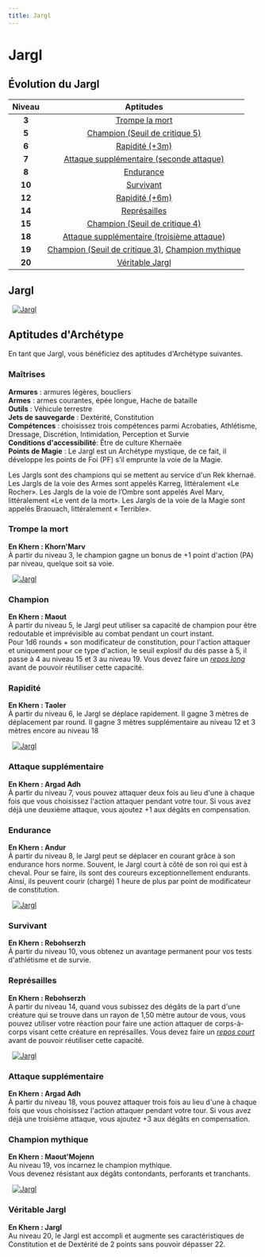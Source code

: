 ```yaml
---
title: Jargl
---
```

# Jargl

## Évolution du Jargl

|Niveau|Aptitudes|
|:-:|:-:|
|**3**|[Trompe la mort](#trompe-la-mort)|
|**5**|[Champion (Seuil de critique 5)](#champion)|
|**6**|[Rapidité (+3m)](#rapidite)|
|**7**|[Attaque supplémentaire (seconde attaque) ](#attaque-supplementaire)|
|**8**|[Endurance](#endurance)|
|**10**|[Survivant](#survivant)|
|**12**|[Rapidité (+6m)](#rapidite)|
|**14**|[Représailles](#represailles)|
|**15**|[Champion (Seuil de critique 4)](#champion)|
|**18**|[Attaque supplémentaire (troisième attaque) ](#attaque-supplementaire)|
|**19**|[Champion (Seuil de critique 3)](#champion), [Champion mythique](#champion-mythique)|
|**20**|[Véritable Jargl](#veritable-jargl)|

## Jargl
&nbsp;
[![Jargl](https://www.douaratil.fr/illustrations/archetype/jargl1m.png)](https://www.douaratil.fr/illustrations/archetype/jargl1.jpg)  

## Aptitudes d'Archétype  
En tant que Jargl, vous bénéficiez des aptitudes d'Archétype suivantes.  

### Maîtrises  
**Armures** :  armures légères, boucliers    
**Armes** : armes courantes, épée longue, Hache de bataille    
**Outils** :  Véhicule terrestre  
**Jets de sauvegarde** : Dextérité, Constitution  
**Compétences** : choisissez trois compétences parmi Acrobaties, Athlétisme, Dressage, Discrétion, Intimidation, Perception et Survie   
**Conditions d'accessibilité**: Être de culture Khernaëe  
**Points de Magie** : Le Jargl est un Archétype mystique, de ce fait, il développe les points de Foi (PF) s’il emprunte la voie de la Magie.  

Les Jargls sont des champions qui se mettent au service d'un Rek khernaë.  
Les Jargls de la voie des Armes sont appelés Karreg, littéralement «Le Rocher». Les Jargls de la voie de l’Ombre sont appelés Avel Marv, littéralement «Le vent de la mort». Les Jargls de la voie de la Magie sont appelés Braouach, littéralement « Terrible».

### Trompe la mort    
**En Khern : Khorn'Marv**  
À partir du niveau 3, le champion gagne un bonus de +1 point d'action (PA) par niveau, quelque soit sa voie.  

&nbsp;
[![Jargl](https://www.douaratil.fr/illustrations/archetype/jargl2m.png)](https://www.douaratil.fr/illustrations/archetype/jargl2.jpg)  

### Champion  
**En Khern : Maout**  
À partir du niveau 5, le Jargl peut utiliser sa capacité de champion pour être redoutable et imprévisible au combat pendant un court instant.  
Pour 1d6 rounds + son modificateur de constitution, pour l'action attaquer et uniquement pour ce type d'action, le seuil explosif du dés passe à 5, il passe à 4 au niveau 15 et 3 au niveau 19. Vous devez faire un [_repos long_](/gerer-la-sante-du-personnage/#repos-long) avant de pouvoir réutiliser cette capacité.  

### Rapidité  
**En Khern : Taoler**  
À partir du niveau 6, le Jargl se déplace rapidement. Il gagne 3 mètres de déplacement par round. Il gagne 3 mètres supplémentaire au niveau 12 et 3 mètres encore au niveau 18

&nbsp;
[![Jargl](https://www.douaratil.fr/illustrations/archetype/jargl3m.png)](https://www.douaratil.fr/illustrations/archetype/jargl3.jpg)  

### Attaque supplémentaire  
**En Khern : Argad Adh**  
À partir du niveau 7, vous pouvez attaquer deux fois au lieu d'une à chaque fois que vous choisissez l'action attaquer pendant votre tour. Si vous avez déjà une deuxième attaque, vous ajoutez +1 aux dégâts en compensation.

### Endurance  
**En Khern : Andur**  
À partir du niveau 8, le Jargl peut se déplacer en courant grâce à son endurance hors norme. Souvent, le Jargl court à côté de son roi qui est à cheval. Pour se faire, ils sont des coureurs exceptionnellement endurants. Ainsi, ils peuvent courir (chargé) 1 heure de plus par point de modificateur de constitution.   

&nbsp;
[![Jargl](https://www.douaratil.fr/illustrations/archetype/jargl4m.png)](https://www.douaratil.fr/illustrations/archetype/jargl4.jpg)  

### Survivant
**En Khern : Rebohserzh**  
À partir du niveau 10, vous obtenez un avantage permanent pour vos tests d'athlétisme et de survie.  

### Représailles  
**En Khern : Rebohserzh**  
À partir du niveau 14, quand vous subissez des dégâts de la part d'une créature qui se trouve dans un rayon de 1,50 mètre autour de vous, vous pouvez utiliser votre réaction pour faire une action attaquer de corps-à-corps visant cette créature en représailles. Vous devez faire un [_repos court_](/gerer-la-sante-du-personnage/#repos-court) avant de pouvoir réutiliser cette capacité.

&nbsp;
[![Jargl](https://www.douaratil.fr/illustrations/archetype/jargl5m.png)](https://www.douaratil.fr/illustrations/archetype/jargl5.jpg)  

### Attaque supplémentaire  
**En Khern : Argad Adh**  
À partir du niveau 18, vous pouvez attaquer trois fois au lieu d'une à chaque fois que vous choisissez l'action attaquer pendant votre tour. Si vous avez déjà une troisième attaque, vous ajoutez +3 aux dégâts en compensation.  

### Champion mythique
**En Khern : Maout'Mojenn**  
Au niveau 19, vos incarnez le champion mythique.  
Vous devenez résistant aux dégâts contondants, perforants et tranchants.  

&nbsp;
[![Jargl](https://www.douaratil.fr/illustrations/archetype/jargl6m.png)](https://www.douaratil.fr/illustrations/archetype/jargl6.jpg)  

### Véritable Jargl
**En Khern : Jargl**  
Au niveau 20, le Jargl est accompli et augmente ses caractéristiques de Constitution et de Dextérité de 2 points sans pouvoir dépasser 22.
